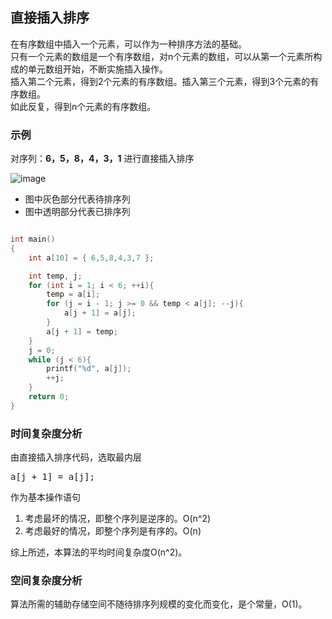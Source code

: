 ## 直接插入排序
在有序数组中插入一个元素，可以作为一种排序方法的基础。<br/>
只有一个元素的数组是一个有序数组，对n个元素的数组，可以从第一个元素所构成的单元数组开始，不断实施插入操作。<br/>插入第二个元素，得到2个元素的有序数组。插入第三个元素，得到3个元素的有序数组。<br/>
如此反复，得到n个元素的有序数组。

### 示例
对序列：**6，5，8，4，3，1** 进行直接插入排序

![image](https://github.com/YC-L/Postgraduate-examination/blob/DataStructure/imgs/Direct-insertion-sort.png)

* 图中灰色部分代表待排序列
* 图中透明部分代表已排序列 

```cpp

int main()
{
	int a[10] = { 6,5,8,4,3,7 };

	int temp, j;
	for (int i = 1; i < 6; ++i){
		temp = a[i];
		for (j = i - 1; j >= 0 && temp < a[j]; --j){
			a[j + 1] = a[j];
		}
		a[j + 1] = temp;
	}
	j = 0;
	while (j < 6){
		printf("%d", a[j]);
		++j;
	}
	return 0;
}

```

### 时间复杂度分析

由直接插入排序代码，选取最内层<pre>a[j + 1] = a[j];</pre>

作为基本操作语句

1. 考虑最坏的情况，即整个序列是逆序的。O(n^2)
2. 考虑最好的情况，即整个序列是有序的。O(n)

综上所述，本算法的平均时间复杂度O(n^2)。

### 空间复杂度分析

算法所需的辅助存储空间不随待排序列规模的变化而变化，是个常量，O(1)。